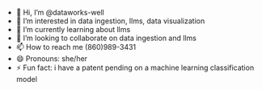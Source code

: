 - 👋 Hi, I’m @dataworks-well
- 👀 I’m interested in data ingestion, llms, data visualization
- 🌱 I’m currently learning about llms
- 💞️ I’m looking to collaborate on data ingestion and llms
- 📫 How to reach me (860)989-3431
- 😄 Pronouns: she/her
- ⚡ Fun fact: i have a patent pending on a machine learning classification model

<!---
dataworks-well/dataworks-well is a ✨ special ✨ repository because its `README.md` (this file) appears on your GitHub profile.
You can click the Preview link to take a look at your changes.
--->
